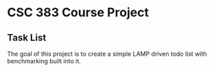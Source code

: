 # CSC 383 Course Project
## Task List

The goal of this project is to create a simple LAMP driven todo list with benchmarking built into it.
